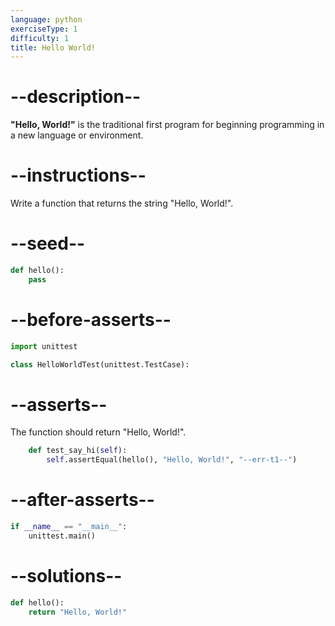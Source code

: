 ```yaml
---
language: python
exerciseType: 1
difficulty: 1
title: Hello World!
---
```


# --description--

__"Hello, World!"__ is the traditional first program for beginning programming in a new language or environment.

# --instructions--

Write a function that returns the string "Hello, World!".

# --seed--

```python
def hello():
    pass
```

# --before-asserts--

```python
import unittest

class HelloWorldTest(unittest.TestCase):
```

# --asserts--

The function should return "Hello, World!".

```python
    def test_say_hi(self):
        self.assertEqual(hello(), "Hello, World!", "--err-t1--")
```

# --after-asserts--

```python
if __name__ == "__main__":
    unittest.main()
```

# --solutions--

```python
def hello():
    return "Hello, World!"
```
